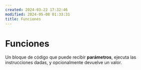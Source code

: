 ```yaml
---
created: 2024-03-22 17:32:46
modified: 2024-05-08 01:33:31
title: Funciones
---
```


# Funciones

Un bloque de código que puede recibir **parámetros**, ejecuta las instrucciones dadas, y opcionalmente devuelve un valor.

